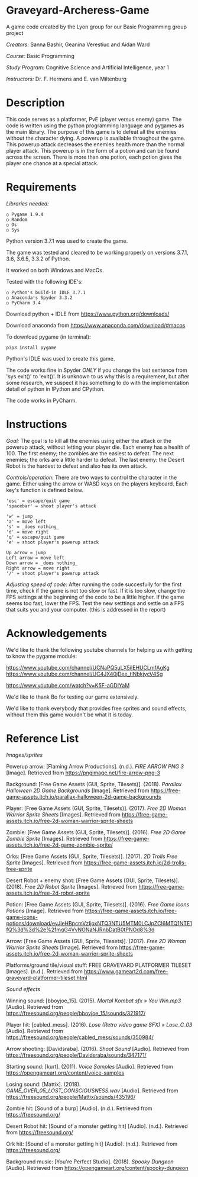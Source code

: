 # Graveyard-Archeress-Game
A game code created by the Lyon group for our Basic Programming group project

*Creators:* Sanna Bashir, Geanina Verestiuc and Aidan Ward

*Course:* Basic Programming

*Study Program:* Cognitive Science and Artificial Intelligence, year 1

*Instructors:* Dr. F. Hermens and E. van Miltenburg 



# Description
This code serves as a platformer, PvE (player versus enemy) game. The code is written using the python programming language and pygames as the main library. The purpose of this game is to defeat all the enemies without the character dying. A powerup is available throughout the game. This powerup attack decreases the enemies health more than the normal player attack. This powerup is in the form of a potion and can be found across the screen. There is more than one potion, each potion gives the player one chance at a special attack.

# Requirements
*Libraries needed:*

    ○ Pygame 1.9.4
    ○ Random
    ○ Os
    ○ Sys

Python version 3.7.1 was used to create the game.

The game was tested and cleared to be working properly on versions 3.7.1, 3.6, 3.6.5, 3.3.2 of Python.

It worked on both Windows and MacOs.

Tested with the following IDE's:

    ○ Python's build-in IDLE 3.7.1
    ○ Anaconda's Spyder 3.3.2
    ○ PyCharm 3.4
    
Download python + IDLE from https://www.python.org/downloads/

Download anaconda from https://www.anaconda.com/download/#macos

To download pygame (in terminal):

    pip3 install pygame


Python's IDLE was used to create this game. 

The code works fine in Spyder _ONLY_ if you change the last sentence from 'sys.exit()' to 'exit()'. It is unknown to us why this is a requirement, but after some research, we suspect it has something to do with the implementation detail of python in IPython and CPython.

The code works in PyCharm.

# Instructions

*Goal:*
The goal is to kill all the enemies using either the attack or the powerup attack, without letting your player die. Each enemy has a health of 100. The first enemy; the zombies are the easiest to defeat. The next enemies; the orks are a little harder to defeat. The last enemy: the Desert Robot is the hardest to defeat and also has its own attack.

*Controls/operation:*
There are two ways to control the character in the game. Either using the arrow or WASD keys on the players keyboard. Each key's function is defined below.

    'esc' = escape/quit game
    'spacebar' = shoot player's attack

    'w' = jump
    'a' = move left
    's' = _does nothing_
    'd' = move right
    'q' = escape/quit game
    'e' = shoot player's powerup attack

    Up arrow = jump
    Left arrow = move left
    Down arrow = _does nothing_
    Right arrow = move right
    '/' = shoot player's powerup attack

*Adjusting speed of code:*
After running the code succesfully for the first time, check if the game is not too slow or fast. If it is too slow, change the FPS settings at the beginning of the code to be a little higher. If the game seems too fast, lower the FPS. Test the new setttings and settle on a FPS that suits you and your computer. (this is addressed in the report)


# Acknowledgements
We'd like to thank the following youtube channels for helping us with getting to know the pygame module:

https://www.youtube.com/channel/UCNaPQ5uLX5iIEHUCLmfAgKg
https://www.youtube.com/channel/UC4JX40jDee_tINbkjycV4Sg

https://www.youtube.com/watch?v=K5F-aGDIYaM

We'd like to thank Bo for testing our game extensively.

We'd like to thank everybody that provides free sprites and sound effects, without them this game wouldn't be what it is today.

# Reference List

_Images/sprites_

Powerup arrow:
[Flaming Arrow Productions]. (n.d.). _FIRE ARROW PNG 3_ [Image].  Retrieved from https://pngimage.net/fire-arrow-png-3

Background:
[Free Game Assets (GUI, Sprite, Tilesets)]. (2018). _Parallax Halloween 2D Game Backgrounds_ [Image]. Retrieved from https://free-game-assets.itch.io/parallax-halloween-2d-game-backgrounds

Player: 
[Free Game Assets (GUI, Sprite, Tilesets)]. (2017). _Free 2D Woman Warrior Sprite Sheets_ [Images]. Retrieved from https://free-game-assets.itch.io/free-2d-woman-warrior-sprite-sheets

Zombie:
[Free Game Assets (GUI, Sprite, Tilesets)]. (2016). _Free 2D Game Zombie Sprite_ [Images]. Retrieved from https://free-game-assets.itch.io/free-2d-game-zombie-sprite/

Orks:
[Free Game Assets (GUI, Sprite, Tilesets)]. (2017). _2D Trolls Free Sprite_ [Images]. Retrieved from https://free-game-assets.itch.io/2d-trolls-free-sprite

Desert Robot + enemy shot:
[Free Game Assets (GUI, Sprite, Tilesets)]. (2018). _Free 2D Robot Sprite_ [Images]. Retrieved from https://free-game-assets.itch.io/free-2d-robot-sprite

Potion:
[Free Game Assets (GUI, Sprite, Tilesets)]. (2016). _Free Game Icons Potions_ [Image]. Retrieved from https://free-game-assets.itch.io/free-game-icons-potions/download/eyJleHBpcmVzIjoxNTQ3NTU5MTM0LCJpZCI6MTQ1NTE1fQ%3d%3d%2e%2fmgG4VvNONaNJRnbDatB0tPNOd8%3d

Arrow:
[Free Game Assets (GUI, Sprite, Tilesets)]. (2017). _Free 2D Woman Warrior Sprite Sheets_ [Image]. Retrieved from https://free-game-assets.itch.io/free-2d-woman-warrior-sprite-sheets

Platforms/ground tile/visual stuff:
FREE GRAVEYARD PLATFORMER TILESET [Images]. (n.d.). Retrieved from https://www.gameart2d.com/free-graveyard-platformer-tileset.html


_Sound effects_

Winning sound:
[bboyjoe_15]. (2015). _Mortal Kombat sfx » You Win.mp3_ [Audio]. Retrieved from https://freesound.org/people/bboyjoe_15/sounds/321917/

Player hit:
[cabled_mess]. (2016). _Lose (Retro video game SFX) » Lose_C_03_ [Audio]. Retrieved from https://freesound.org/people/cabled_mess/sounds/350984/

Arrow shooting:
[Davidsraba]. (2016). _Shoot Sound_ [Audio]. Retrieved from https://freesound.org/people/Davidsraba/sounds/347171/

Starting sound:
[kurt]. (2011). _Voice Samples_ [Audio]. Retrieved from https://opengameart.org/content/voice-samples

Losing sound:
[Mattix]. (2018). _GAME_OVER_05_LOST_CONSCIOUSNESS.wav_ [Audio]. Retrieved from https://freesound.org/people/Mattix/sounds/435196/

Zombie hit:
[Sound of a burp] [Audio]. (n.d.). Retrieved from https://freesound.org/

Desert Robot hit:
[Sound of a monster getting hit] [Audio]. (n.d.). Retrieved from https://freesound.org/

Ork hit:
[Sound of a monster getting hit] [Audio]. (n.d.). Retrieved from https://freesound.org/

Background music:
[You're Perfect Studio]. (2018). _Spooky Dungeon_ [Audio]. Retrieved from https://opengameart.org/content/spooky-dungeon



